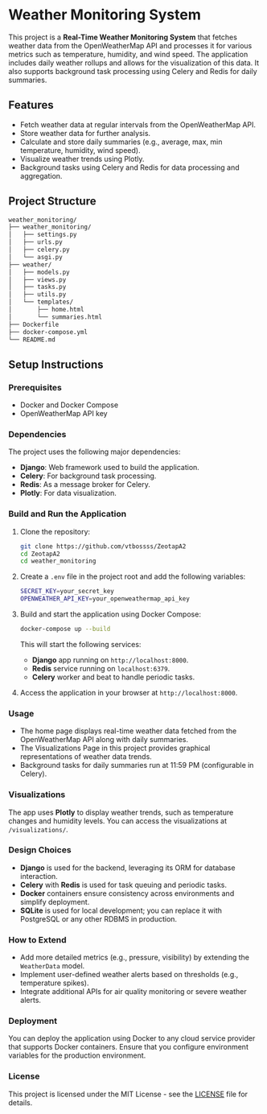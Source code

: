 
# Weather Monitoring System

This project is a **Real-Time Weather Monitoring System** that fetches weather data from the OpenWeatherMap API and processes it for various metrics such as temperature, humidity, and wind speed. The application includes daily weather rollups and allows for the visualization of this data. It also supports background task processing using Celery and Redis for daily summaries.

## Features
- Fetch weather data at regular intervals from the OpenWeatherMap API.
- Store weather data for further analysis.
- Calculate and store daily summaries (e.g., average, max, min temperature, humidity, wind speed).
- Visualize weather trends using Plotly.
- Background tasks using Celery and Redis for data processing and aggregation.

## Project Structure
```bash
weather_monitoring/
├── weather_monitoring/
│   ├── settings.py
│   ├── urls.py
│   ├── celery.py
│   └── asgi.py
├── weather/
│   ├── models.py
│   ├── views.py
│   ├── tasks.py
│   ├── utils.py
│   └── templates/
│       ├── home.html
│       └── summaries.html
├── Dockerfile
├── docker-compose.yml
└── README.md
```

## Setup Instructions

### Prerequisites
- Docker and Docker Compose
- OpenWeatherMap API key

### Dependencies
The project uses the following major dependencies:
- **Django**: Web framework used to build the application.
- **Celery**: For background task processing.
- **Redis**: As a message broker for Celery.
- **Plotly**: For data visualization.

### Build and Run the Application

1. Clone the repository:
   ```bash
   git clone https://github.com/vtbossss/ZeotapA2
   cd ZeotapA2
   cd weather_monitoring
   ```

2. Create a `.env` file in the project root and add the following variables:
   ```bash
   SECRET_KEY=your_secret_key
   OPENWEATHER_API_KEY=your_openweathermap_api_key
   ```

3. Build and start the application using Docker Compose:
   ```bash
   docker-compose up --build
   ```

   This will start the following services:
   - **Django** app running on `http://localhost:8000`.
   - **Redis** service running on `localhost:6379`.
   - **Celery** worker and beat to handle periodic tasks.

5. Access the application in your browser at `http://localhost:8000`.

### Usage

- The home page displays real-time weather data fetched from the OpenWeatherMap API along with daily summaries.
- The Visualizations Page in this project provides graphical representations of weather data trends.
- Background tasks for daily summaries run at 11:59 PM (configurable in Celery).

### Visualizations

The app uses **Plotly** to display weather trends, such as temperature changes and humidity levels. You can access the visualizations at `/visualizations/`.

### Design Choices

- **Django** is used for the backend, leveraging its ORM for database interaction.
- **Celery** with **Redis** is used for task queuing and periodic tasks.
- **Docker** containers ensure consistency across environments and simplify deployment.
- **SQLite** is used for local development; you can replace it with PostgreSQL or any other RDBMS in production.

### How to Extend

- Add more detailed metrics (e.g., pressure, visibility) by extending the `WeatherData` model.
- Implement user-defined weather alerts based on thresholds (e.g., temperature spikes).
- Integrate additional APIs for air quality monitoring or severe weather alerts.

### Deployment

You can deploy the application using Docker to any cloud service provider that supports Docker containers. Ensure that you configure environment variables for the production environment.

### License
This project is licensed under the MIT License - see the [LICENSE](LICENSE) file for details.

